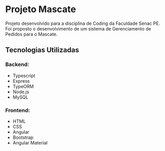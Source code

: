 # Projeto Mascate

Projeto desenvolvido para a disciplina de Coding da Faculdade Senac PE. Foi proposto o desenvolvimento de um sistema de Gerenciamento de Pedidos para o Mascate. 

## Tecnologias Utilizadas

### Backend:
- Typescript
- Express
- TypeORM
- Node.js  
- MySQL

### Frontend:
- HTML
- CSS
- Angular
- Bootstrap
- Angular Material

